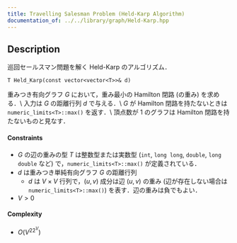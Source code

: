 ```yaml
---
title: Travelling Salesman Problem (Held-Karp Algorithm)
documentation_of: ../../library/graph/Held-Karp.hpp
---
```


## Description
巡回セールスマン問題を解く Held-Karp のアルゴリズム．
```
T Held_Karp(const vector<vector<T>>& d)
```
重みつき有向グラフ $G$ において，重み最小の Hamilton 閉路 (の重み) を求める．\\
入力は $G$ の距離行列 $d$ で与える．\\
$G$ が Hamilton 閉路を持たないときは ``numeric_limits<T>::max()`` を返す．\\
頂点数が $1$ のグラフは Hamilton 閉路を持たないものと見なす．

#### Constraints
- $G$ の辺の重みの型 $T$ は整数型または実数型 (``int``, ``long long``, ``double``, ``long double`` など) で，``numeric_limits<T>::max()`` が定義されている．
- $d$ は重みつき単純有向グラフ $G$ の距離行列
	- $d$ は $V\times V$ 行列で，$(u,v)$ 成分は辺 $(u,v)$ の重み (辺が存在しない場合は ``numeric_limits<T>::max()``) を表す．辺の重みは負でもよい．
- $V>0$

#### Complexity
- $O(V^22^V)$
